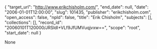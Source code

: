 {
  "target_url": "http://www.erikchisholm.com/", 
  "end_date": null, 
  "date": "2006-01-01T12:00:00", 
  "slug": 101435, 
  "publisher": "erikchisholm.com", 
  "open_access": false, 
  "npld": false, 
  "title": "Erik Chisholm", 
  "subjects": [], 
  "collections": [], 
  "record_id": "20060101T120000/JRSldI+VLf9JfUMVuqjvxw==", 
  "scope": "root", 
  "start_date": null
}

None